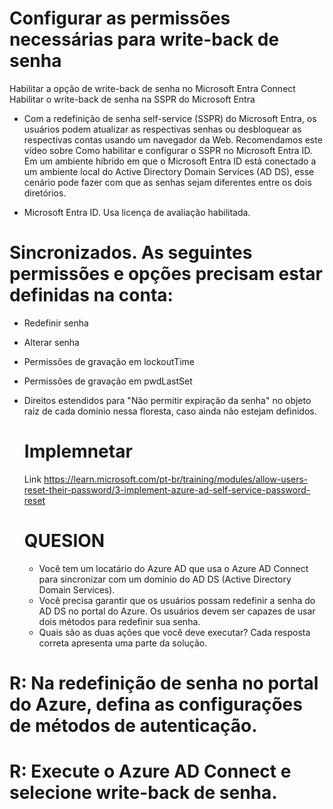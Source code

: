 # Configurar as permissões necessárias para write-back de senha
Habilitar a opção de write-back de senha no Microsoft Entra Connect
Habilitar o write-back de senha na SSPR do Microsoft Entra

- Com a redefinição de senha self-service (SSPR) do Microsoft Entra, os usuários podem atualizar as respectivas senhas ou desbloquear as respectivas contas usando um navegador da Web. Recomendamos este vídeo sobre Como habilitar e configurar o SSPR no Microsoft Entra ID. Em um ambiente híbrido em que o Microsoft Entra ID está conectado a um ambiente local do Active Directory Domain Services (AD DS), esse cenário pode fazer com que as senhas sejam diferentes entre os dois diretórios.


 - Microsoft Entra ID. Usa licença de avaliação habilitada.

# Sincronizados. As seguintes permissões e opções precisam estar definidas na conta:

- Redefinir senha
- Alterar senha
- Permissões de gravação em lockoutTime
- Permissões de gravação em pwdLastSet
- Direitos estendidos para "Não permitir expiração da senha" no objeto raiz de cada domínio nessa floresta, caso ainda não estejam definidos.

  # Implemnetar
  Link https://learn.microsoft.com/pt-br/training/modules/allow-users-reset-their-password/3-implement-azure-ad-self-service-password-reset

  # QUESION

    - Você tem um locatário do Azure AD que usa o Azure AD Connect para sincronizar com um domínio do AD DS (Active Directory Domain Services).
    - Você precisa garantir que os usuários possam redefinir a senha do AD DS no portal do Azure. Os usuários devem ser capazes de usar dois métodos para redefinir sua senha.
    - Quais são as duas ações que você deve executar? Cada resposta correta apresenta uma parte da solução.
      

# R: Na redefinição de senha no portal do Azure, defina as configurações de métodos de autenticação.
# R: Execute o Azure AD Connect e selecione write-back de senha.
